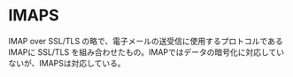 # IMAPS

IMAP over SSL/TLS の略で、電子メールの送受信に使用するプロトコルであるIMAPに SSL/TLS を組み合わせたもの。IMAPではデータの暗号化に対応していないが、IMAPSは対応している。
